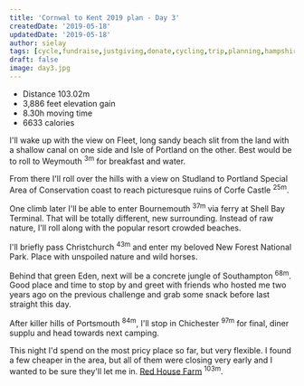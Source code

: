 ```yaml
---
title: 'Cornwal to Kent 2019 plan - Day 3'
createdDate: '2019-05-18'
updatedDate: '2019-05-18'
author: sielay
tags: [cycle,fundraise,justgiving,donate,cycling,trip,planning,hampshire,dorset,strava]
draft: false
image: day3.jpg
---
```


<div class="summary">

 * Distance 103.02m
 * 3,886 feet elevation gain
 * 8.30h moving time
 * 6633 calories

 </div>

I'll wake up with the view on Fleet, long sandy beach slit from the land with
a shallow canal on one side and Isle of Portland on the other. Best would be
to roll to Weymouth <sup>3m</sup> for breakfast and water.

<instagram-embed url="https://www.instagram.com/p/BwU8kjYH1PY/"></instagram-embed>

From there I'll roll over the hills with a view on Studland to Portland Special Area of Conservation coast to reach picturesque ruins of Corfe Castle <sup>25m</sup>.

<instagram-embed url="https://www.instagram.com/p/BxEkqpDBOTj/"></instagram-embed>

One climb later I'll be able to enter Bournemouth <sup>37m</sup> via ferry at
Shell Bay Terminal. That will be totally different, new surrounding. Instead of
raw nature, I'll roll along with the popular resort crowded beaches.

<instagram-embed url="https://www.instagram.com/p/BwfA42tFUaH/"></instagram-embed>

I'll briefly pass Christchurch <sup>43m</sup> and enter my beloved New Forest
National Park. Place with unspoiled nature and wild horses.

<instagram-embed url="https://www.instagram.com/p/Bw5BQ7KAJfd/"></instagram-embed>
<instagram-embed url="https://www.instagram.com/p/BxdSA-XH6_o/"></instagram-embed>

Behind that green Eden, next will be a concrete jungle of Southampton <sup>68m</sup>.
Good place and time to stop by and greet with friends who hosted me two years ago
on the previous challenge and grab some snack before last straight this day.

<instagram-embed url="https://www.instagram.com/p/BxfI9BxF5sF/"></instagram-embed>

After killer hills of Portsmouth <sup>84m</sup>, I'll stop in Chichester
<sup>97m</sup> for final, diner supplu and head towards next camping.

<instagram-embed url="https://www.instagram.com/p/Bxer5UdBGPt/"></instagram-embed>

This night I'd spend on the most pricy place so far, but very flexible. I found
a few cheaper in the area, but all of them were closing very early and I wanted
to be sure they'll let me in. [Red House Farm](https://www.rhfcamping.co.uk/)
<sup>103m</sup>.

